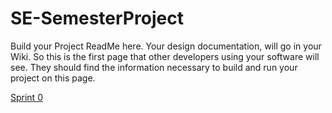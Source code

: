 # SE-SemesterProject
Build your Project ReadMe here.  Your design documentation, will go in your Wiki.  So this is the first page that other developers using your software will see.  They should find the information necessary to build and run your project on this page.

[Sprint 0](./Sprint0)
